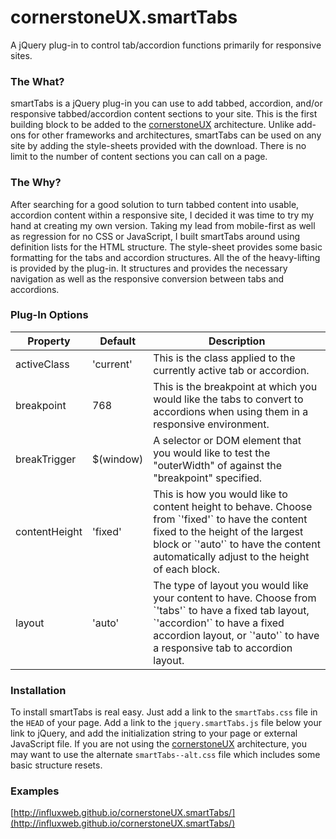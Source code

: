 cornerstoneUX.smartTabs
=======================

A jQuery plug-in to control tab/accordion functions primarily for responsive sites.

### The What?

smartTabs is a jQuery plug-in you can use to add tabbed, accordion, and/or responsive tabbed/accordion content sections to your site. This is the first building block to be added to the [cornerstoneUX](https://github.com/influxweb/cornerstoneUX "cornerstoneUX Development Architecture") architecture. Unlike add-ons for other frameworks and architectures, smartTabs can be used on any site by adding the style-sheets provided with the download. There is no limit to the number of content sections you can call on a page.

### The Why?

After searching for a good solution to turn tabbed content into usable, accordion content within a responsive site, I decided it was time to try my hand at creating my own version. Taking my lead from mobile-first as well as regression for no CSS or JavaScript, I built smartTabs around using definition lists for the HTML structure. The style-sheet provides some basic formatting for the tabs and accordion structures. All the of the heavy-lifting is provided by the plug-in. It structures and provides the necessary navigation as well as the responsive conversion between tabs and accordions.

### Plug-In Options

<table class="table-border table-stripe">
	<thead>
		<tr>
			<th>Property</th>
			<th>Default</th>
			<th>Description</th>
		</tr>
	</thead>
	<tbody>
		<tr>
			<td>activeClass</td>
			<td>'current'</td>
			<td>This is the class applied to the currently active tab or accordion.</td>
		</tr>
		<tr>
			<td>breakpoint</td>
			<td>768</td>
			<td>This is the breakpoint at which you would like the tabs to convert to accordions when using them in a responsive environment.</td>
		</tr>
		<tr>
			<td>breakTrigger</td>
			<td>$(window)</td>
			<td>A selector or DOM element that you would like to test the "outerWidth" of against the "breakpoint" specified.</td>
		</tr>
		<tr>
			<td>contentHeight</td>
			<td>'fixed'</td>
			<td>This is how you would like to content height to behave. Choose from `'fixed'` to have the content fixed to the height of the largest block or `'auto'` to have the content automatically adjust to the height of each block.</td>
		</tr>
		<tr>
			<td>layout</td>
			<td>'auto'</td>
			<td>The type of layout you would like your content to have. Choose from `'tabs'` to have a fixed tab layout, `'accordion'` to have a fixed accordion layout, or `'auto'` to have a responsive tab to accordion layout.</td>
		</tr>
	</tbody>
</table>

### Installation

To install smartTabs is real easy. Just add a link to the `smartTabs.css` file in the `HEAD` of your page. Add a link to the `jquery.smartTabs.js` file below your link to jQuery, and add the initialization string to your page or external JavaScript file. If you are not using the [cornerstoneUX](https://github.com/influxweb/cornerstoneUX "cornerstoneUX Development Architecture") architecture, you may want to use the alternate `smartTabs--alt.css` file which includes some basic structure resets.

### Examples

[http://influxweb.github.io/cornerstoneUX.smartTabs/](http://influxweb.github.io/cornerstoneUX.smartTabs/)
